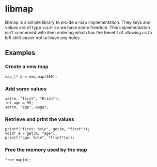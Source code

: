 # libmap

libmap is a simple library to proide a map implementation. They keys and values are of type `void*` so we have some freedom. This implementaiton isn't concerned with item ordering which has the benefit of allowing us to left shift easier not to leave any holes.

## Examples

### Create a new map

```
map_t* m = new_map(100);
```

### Add some values

```
set(m, "first", "Brian");
int age = 99;
set(m, "age", &age);
```

### Retrieve and print the values

```
printf("first: %s\n", get(m, "first"));  
void* a = get(m, "age");
printf("age: %d\n", *((int*)a));
```

### Free the memory used by the map

```
free_map(m);
```

